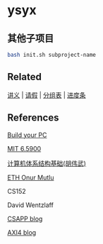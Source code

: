 # ysyx

## 其他子项目

```bash
bash init.sh subproject-name
```



## Related

[讲义](https://ysyx.oscc.cc/docs/) | [请假](https://docs.qq.com/form/page/DWmFBcHFIRnFVQ1N4?no_promotion=1#/fill-detail)  | [分组表](https://docs.qq.com/sheet/DT29weHpIRWNnYlFl?tab=tk6irt) |  [进度条](https://docs.qq.com/sheet/DT3RiQmZzWG5Ya0pZ?tab=ss_znqexa&viewId=vnucy5&no_promotion=1)



## References

[Build your PC](https://zanpu.spencerwoo.com/)

[MIT 6.5900](https://csg.csail.mit.edu/6.5900/syllabusreadings.html)

[计算机体系结构基础(胡伟武)](https://foxsen.github.io/archbase/)

[ETH Onur Mutlu](https://people.inf.ethz.ch/omutlu/)

CS152

David Wentzlaff

[CSAPP blog](https://wdxtub.com/csapp/thin-csapp-4/2016/04/16/)

[AXI4 blog](https://www.lzrnote.cn/2021/10/08/axi%e6%80%bb%e7%ba%bf%e6%80%bb%e7%bb%93/)
